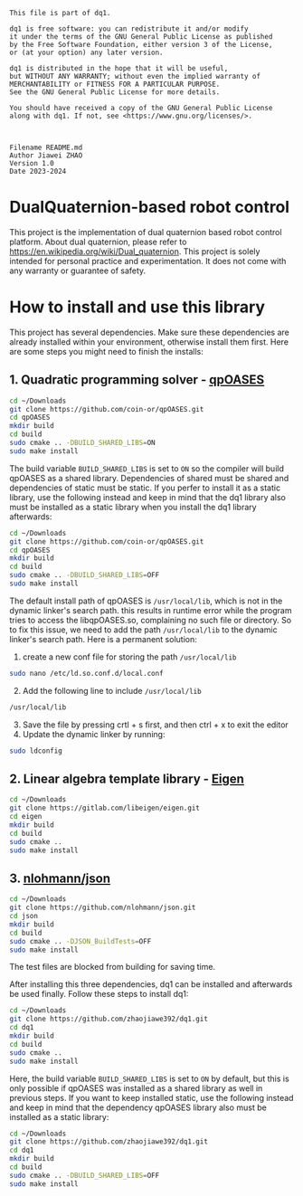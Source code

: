  
    This file is part of dq1.
 
    dq1 is free software: you can redistribute it and/or modify 
    it under the terms of the GNU General Public License as published 
    by the Free Software Foundation, either version 3 of the License, 
    or (at your option) any later version.
 
    dq1 is distributed in the hope that it will be useful, 
    but WITHOUT ANY WARRANTY; without even the implied warranty of 
    MERCHANTABILITY or FITNESS FOR A PARTICULAR PURPOSE. 
    See the GNU General Public License for more details.
 
    You should have received a copy of the GNU General Public License
    along with dq1. If not, see <https://www.gnu.org/licenses/>.



    Filename README.md
    Author Jiawei ZHAO
	Version 1.0
	Date 2023-2024


# DualQuaternion-based robot control
This project is the implementation of dual quaternion based robot control platform. About dual quaternion, please refer to https://en.wikipedia.org/wiki/Dual_quaternion. This project is solely intended for personal practice and experimentation. It does not come with any warranty or guarantee of safety.

# How to install and use this library
This project has several dependencies. Make sure these dependencies are already installed within your environment, otherwise install them first. Here are some steps you might need to finish the installs:
## 1. Quadratic programming solver - [qpOASES](https://coin-or.github.io/qpOASES/doc/3.0/doxygen/index.html)
```bash
cd ~/Downloads
git clone https://github.com/coin-or/qpOASES.git
cd qpOASES
mkdir build
cd build
sudo cmake .. -DBUILD_SHARED_LIBS=ON
sudo make install
```
The build variable `BUILD_SHARED_LIBS` is set to `ON` so the compiler will build qpOASES as a shared library. Dependencies of shared must be shared and dependencies of static must be static. If you perfer to install it as a static library, use the following instead and keep in mind that the dq1 library also must be installed as a static library when you install the dq1 library afterwards:
```bash
cd ~/Downloads
git clone https://github.com/coin-or/qpOASES.git
cd qpOASES
mkdir build
cd build
sudo cmake .. -DBUILD_SHARED_LIBS=OFF
sudo make install
```
The default install path of qpOASES is `/usr/local/lib`, which is not in the dynamic linker's search path. this results in runtime error while the program tries to access the libqpOASES.so, complaining no such file or directory. So to fix this issue, we need to add the path `/usr/local/lib` to the dynamic linker's search path. Here is a permanent solution:
1. create a new conf file for storing the path `/usr/local/lib`
```bash
sudo nano /etc/ld.so.conf.d/local.conf
```

2. Add the following line to include `/usr/local/lib`
```bash
/usr/local/lib
```

3. Save the file by pressing crtl + s first, and then ctrl + x to exit the editor
4. Update the dynamic linker by running:
```bash
sudo ldconfig
```

## 2. Linear algebra template library - [Eigen](https://eigen.tuxfamily.org/index.php?title=Main_Page)
```bash
cd ~/Downloads
git clone https://gitlab.com/libeigen/eigen.git
cd eigen
mkdir build
cd build
sudo cmake .. 
sudo make install
```

## 3. [nlohmann/json](https://json.nlohmann.me/)
```bash
cd ~/Downloads
git clone https://github.com/nlohmann/json.git
cd json
mkdir build
cd build
sudo cmake .. -DJSON_BuildTests=OFF
sudo make install
```
The test files are blocked from building for saving time.

After installing this three dependencies, dq1 can be installed and afterwards be used finally. Follow these steps to install dq1:
```bash
cd ~/Downloads
git clone https://github.com/zhaojiawe392/dq1.git
cd dq1
mkdir build
cd build
sudo cmake ..
sudo make install
```
Here, the build variable `BUILD_SHARED_LIBS` is set to `ON` by default, but this is only possible if qpOASES was installed as a shared library as well in previous steps. If you want to keep installed static, use the following instead and keep in mind that the dependency qpOASES library also must be installed as a static library:
```bash
cd ~/Downloads
git clone https://github.com/zhaojiawe392/dq1.git
cd dq1
mkdir build
cd build
sudo cmake .. -DBUILD_SHARED_LIBS=OFF
sudo make install
```



